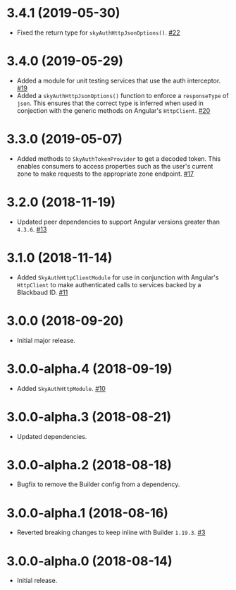 # 3.4.1 (2019-05-30)

- Fixed the return type for `skyAuthHttpJsonOptions()`. [#22](https://github.com/blackbaud/skyux-http/pull/22)

# 3.4.0 (2019-05-29)

- Added a module for unit testing services that use the auth interceptor. [#19](https://github.com/blackbaud/skyux-http/pull/19)
- Added a `skyAuthHttpJsonOptions()` function to enforce a `responseType` of `json`. This ensures that the correct type is inferred when used in conjection with the generic methods on Angular's `HttpClient`. [#20](https://github.com/blackbaud/skyux-http/pull/20)

# 3.3.0 (2019-05-07)

- Added methods to `SkyAuthTokenProvider` to get a decoded token. This enables consumers to access properties such as the user's current zone to make requests to the appropriate zone endpoint. [#17](https://github.com/blackbaud/skyux-http/pull/17)

# 3.2.0 (2018-11-19)

- Updated peer dependencies to support Angular versions greater than `4.3.6`. [#13](https://github.com/blackbaud/skyux-http/pull/13)

# 3.1.0 (2018-11-14)

- Added `SkyAuthHttpClientModule` for use in conjunction with Angular's `HttpClient` to make authenticated calls to services backed by a Blackbaud ID. [#11](https://github.com/blackbaud/skyux-http/pull/11)

# 3.0.0 (2018-09-20)

- Initial major release.

# 3.0.0-alpha.4 (2018-09-19)

- Added `SkyAuthHttpModule`. [#10](https://github.com/blackbaud/skyux-http/pull/10)

# 3.0.0-alpha.3 (2018-08-21)

- Updated dependencies.

# 3.0.0-alpha.2 (2018-08-18)

- Bugfix to remove the Builder config from a dependency.

# 3.0.0-alpha.1 (2018-08-16)

- Reverted breaking changes to keep inline with Builder `1.19.3`. [#3](https://github.com/blackbaud/skyux-http/pull/3)

# 3.0.0-alpha.0 (2018-08-14)

- Initial release.
